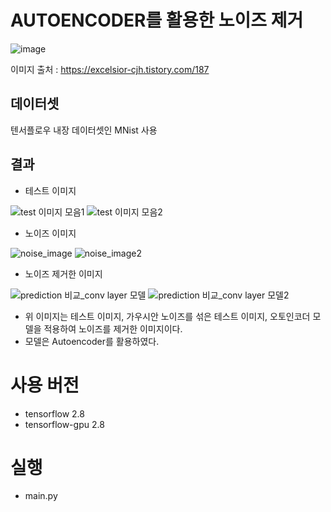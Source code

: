 # AUTOENCODER를 활용한 노이즈 제거 
![image](https://github.com/NamOhSeung/Oh-Seung-Nam/assets/98510923/cc920e0f-a05a-4dcb-af94-92f5704ce305)

이미지 출처 : https://excelsior-cjh.tistory.com/187

## 데이터셋
텐서플로우 내장 데이터셋인 MNist 사용

## 결과

- 테스트 이미지

![test 이미지 모음1](https://github.com/NamOhSeung/Oh-Seung-Nam/assets/98510923/e83f3635-77b1-42f7-80d2-63b053ccf801)
![test 이미지 모음2](https://github.com/NamOhSeung/Oh-Seung-Nam/assets/98510923/a134a147-abe4-45e7-ba05-bc1d4fb8ef7b)

- 노이즈 이미지

![noise_image](https://github.com/NamOhSeung/Oh-Seung-Nam/assets/98510923/15d2f8d3-dcfe-4ba9-b784-d115aa0f0f24)
![noise_image2](https://github.com/NamOhSeung/Oh-Seung-Nam/assets/98510923/fda3323d-e81c-4332-9930-1397555c21fa)

- 노이즈 제거한 이미지

![prediction 비교_conv layer 모델](https://github.com/NamOhSeung/Oh-Seung-Nam/assets/98510923/13114dbe-cfba-4f9f-84f9-69019cd5bce3)
![prediction 비교_conv layer 모델2](https://github.com/NamOhSeung/Oh-Seung-Nam/assets/98510923/fadb79d7-e7e1-46d6-a147-71db17e3ec9f)

- 위 이미지는 테스트 이미지, 가우시안 노이즈를 섞은 테스트 이미지, 오토인코더 모델을 적용하여 노이즈를 제거한 이미지이다.
- 모델은 Autoencoder를 활용하였다.

# 사용 버전
- tensorflow 2.8
- tensorflow-gpu 2.8

# 실행
- main.py
